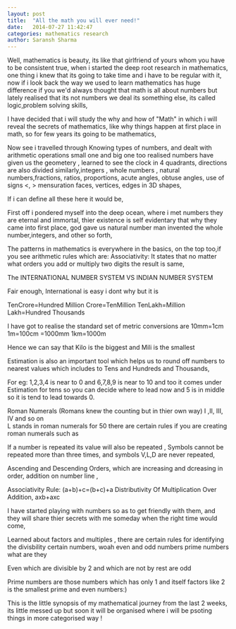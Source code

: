 ```yaml
---
layout: post
title:  "All the math you will ever need!"
date:   2014-07-27 11:42:47
categories: mathematics research
author: Saransh Sharma
---
```

Well, mathematics is beauty, its like that girlfriend of yours whom you have to be consistent true,
when i started the deep root research in mathematics, one thing i knew that its going to take time and 
i have to be regular with it, now if i look back the way we used to learn mathematics has huge difference if you we'd 
always thought that math is all about numbers but lately realised that its not numbers we deal its something else, its called
logic,problem solving skills,

I have decided that i will study the why and how of "Math" in which i will reveal the secrets of mathematics,
like why things happen at first place in math, so for few years its going to be mathematics, 

Now see i travelled through Knowing types of numbers, and dealt with arithmetic operations small one and big one too
realised numbers have given us the geometery , learned to see the clock in 4 quadrants, directions are also divided 
similarly,integers , whole numbers , natural numbers,fractions, ratios, proportions, acute angles, obtuse angles, use of signs <, > mensuration faces, vertices, edges in 3D shapes, 

If i can define all these here it would be,

First off i pondered myself into the deep ocean, where i met numbers they are eternal and immortal, thier existence is 
self evidentary that why they came into first place, god gave us natural number man invented the whole number,integers, and other so forth, 

The patterns in mathematics is everywhere in the basics, on the top too,if you see arithmetic rules which are:
Associativity: It states that no matter what orders you add or multiply two digits the result is same,

The INTERNATIONAL NUMBER SYSTEM VS INDIAN NUMBER SYSTEM 

Fair enough, International is easy i dont why but it is 

TenCrore=Hundred Million
Crore=TenMillion
TenLakh=Million
Lakh=Hundred Thousands

I have got to realise the standard set of metric conversions are
10mm=1cm 
1m=100cm
	=1000mm
1km=1000m

Hence we can say that Kilo is the biggest and Mili is the smallest

Estimation is also an important tool which helps us to round off numbers to nearest values which includes to Tens and Hundreds and Thousands,

For eg: 1,2,3,4 is near to 0 and 6,7,8,9 is near to 10 and too it comes under Estimation for tens so you can decide where
to lead now and 5 is in middle so it is tend to lead towards 0.

Roman Numerals (Romans knew the counting but in thier own way) I ,II, III, IV  and so on  
L stands in roman numerals for 50 there are certain rules if you are creating roman numerals such as 

If a number is repeated its value will also be repeated ,
Symbols cannot be repeated more than three times, and symbols V,L,D are never repeated,

Ascending and Descending Orders, which are increasing and dcreasing in order, addition on number line , 


Associativity Rule: (a+b)+c=(b+c)+a
Distributivity Of Multiplication Over Addition, 
	axb+axc
	
I have started playing with numbers so as to get friendly with them, and they will share thier secrets with me someday when the right time would come,

Learned about factors and multiples , there are certain rules for identifying the divisbility certain numbers,
woah even and odd numbers prime numbers what are they 

Even which are divisible by 2 and which are not by rest are odd 

Prime numbers are those numbers which has only 1 and itself factors like 2 is the smallest prime and even numbers:)

This is the little synopsis of my mathematical journey from the last 2 weeks, its little messed up but soon it will be organised where i will be psoting things in more categorised way !


